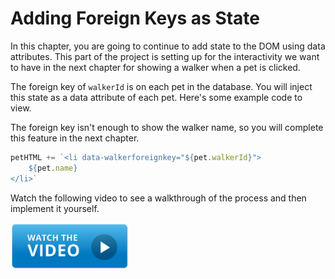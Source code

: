 # Adding Foreign Keys as State

In this chapter, you are going to continue to add state to the DOM using data attributes. This part of the project is setting up for the interactivity we want to have in the next chapter for showing a walker when a pet is clicked.

The foreign key of `walkerId` is on each pet in the database. You will inject this state as a data attribute of each pet. Here's some example code to view.

The foreign key isn't enough to show the walker name, so you will complete this feature in the next chapter.

```js
petHTML += `<li data-walkerforeignkey="${pet.walkerId}">
    ${pet.name}
</li>`
```

Watch the following video to see a walkthrough of the process and then implement it yourself.


[<img src="../../book-1-installations/chapters/images/video-play-icon.gif" height="75rem" />](https://watch.screencastify.com/v/0YW5J3kXZzdm1Vh4wOml)
